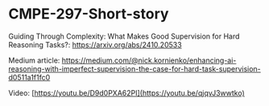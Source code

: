 # CMPE-297-Short-story

Guiding Through Complexity: What Makes Good Supervision for Hard Reasoning Tasks?: https://arxiv.org/abs/2410.20533

Medium article: https://medium.com/@nick.kornienko/enhancing-ai-reasoning-with-imperfect-supervision-the-case-for-hard-task-supervision-d0511a1f1fc0

Video: [https://youtu.be/D9d0PXA62PI](https://youtu.be/qjqvJ3wwtko)
